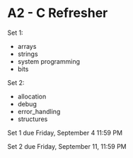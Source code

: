 # A2 - C Refresher
Set 1:

- arrays
- strings
- system programming
- bits

Set 2:

- allocation
- debug
- error_handling
- structures

Set 1 due Friday, September 4 11:59 PM

Set 2 due Friday, September 11, 11:59 PM

